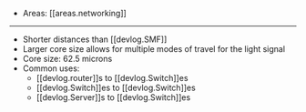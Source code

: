 
- Areas: [[areas.networking]]

---

- Shorter distances than [[devlog.SMF]]
- Larger core size allows for multiple modes of travel for the light signal
- Core size: 62.5 microns
- Common uses:
  - [[devlog.router]]s to [[devlog.Switch]]es
  - [[devlog.Switch]]es to [[devlog.Switch]]es
  - [[devlog.Server]]s to [[devlog.Switch]]es
